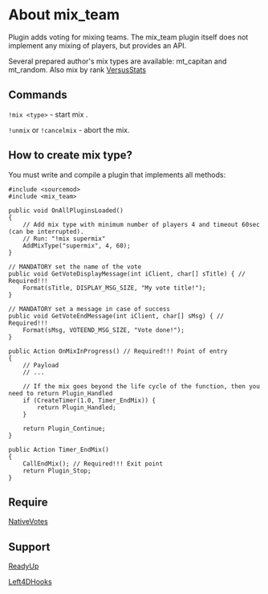 # About mix_team
Plugin adds voting for mixing teams. The mix_team plugin itself does not implement any mixing of players, but provides an API. 

Several prepared author's mix types are available: mt_capitan and mt_random. Also mix by rank [VersusStats](https://github.com/TouchMe-Inc/l4d2_versus_stats)

## Commands
`!mix <type>` - start mix <type>.

`!unmix` or `!cancelmix` - abort the mix.

## How to create mix type?
You must write and compile a plugin that implements all methods:
```pawn
#include <sourcemod>
#include <mix_team>

public void OnAllPluginsLoaded()
{
	// Add mix type with minimum number of players 4 and timeout 60sec (can be interrupted). 
	// Run: "!mix supermix"
	AddMixType("supermix", 4, 60);
}

// MANDATORY set the name of the vote
public void GetVoteDisplayMessage(int iClient, char[] sTitle) { // Required!!!
	Format(sTitle, DISPLAY_MSG_SIZE, "My vote title!");
}

// MANDATORY set a message in case of success
public void GetVoteEndMessage(int iClient, char[] sMsg) { // Required!!!
	Format(sMsg, VOTEEND_MSG_SIZE, "Vote done!");
}

public Action OnMixInProgress() // Required!!! Point of entry
{
	// Payload
	// ...
	
	// If the mix goes beyond the life cycle of the function, then you need to return Plugin_Handled
	if (CreateTimer(1.0, Timer_EndMix)) {
		return Plugin_Handled;
	}
	
	return Plugin_Continue;
}

public Action Timer_EndMix()
{
	CallEndMix(); // Required!!! Exit point
	return Plugin_Stop;
}
```

## Require
[NativeVotes](https://github.com/sapphonie/sourcemod-nativevotes-updated)

## Support
[ReadyUp](https://github.com/SirPlease/L4D2-Competitive-Rework/blob/master/addons/sourcemod/scripting/readyup.sp)

[Left4DHooks](https://github.com/SilvDev/Left4DHooks)
